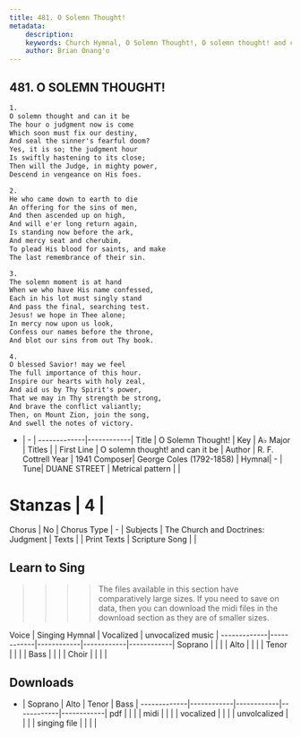 ```yaml
---
title: 481. O Solemn Thought!
metadata:
    description: 
    keywords: Church Hymnal, O Solemn Thought!, O solemn thought! and can it be , 
    author: Brian Onang'o
---
```



## 481. O SOLEMN THOUGHT!

```txt
1.
O solemn thought and can it be
The hour o judgment now is come
Which soon must fix our destiny,
And seal the sinner's fearful doom?
Yes, it is so; the judgment hour
Is swiftly hastening to its close;
Then will the Judge, in mighty power,
Descend in vengeance on His foes.

2.
He who came down to earth to die
An offering for the sins of men,
And then ascended up on high,
And will e'er long return again,
Is standing now before the ark,
And mercy seat and cherubim,
To plead His blood for saints, and make
The last remembrance of their sin.

3.
The solemn moment is at hand
When we who have His name confessed,
Each in his lot must singly stand
And pass the final, searching test.
Jesus! we hope in Thee alone;
In mercy now upon us look,
Confess our names before the throne,
And blot our sins from out Thy book.

4.
O blessed Savior! may we feel
The full importance of this hour.
Inspire our hearts with holy zeal,
And aid us by Thy Spirit's power,
That we may in Thy strength be strong,
And brave the conflict valiantly;
Then, on Mount Zion, join the song,
And swell the notes of victory.
```

- |   -  |
-------------|------------|
Title | O Solemn Thought! |
Key | A♭ Major |
Titles |  |
First Line | O solemn thought! and can it be  |
Author | R. F. Cottrell
Year | 1941
Composer| George Coles (1792-1858) |
Hymnal|  - |
Tune| DUANE STREET |
Metrical pattern | |
# Stanzas | 4 |
Chorus | No |
Chorus Type | - |
Subjects | The Church and Doctrines: Judgment |
Texts |  |
Print Texts | 
Scripture Song |  |
  
## Learn to Sing

>>>> The files available in this section have comparatively large sizes. If you need to save on data, then you can download the midi files in the download section as they are of smaller sizes.

Voice |  Singing Hymnal | Vocalized | unvocalized music |
-------------|------------|------------|------------|------------|
Soprano | | | |
Alto | | | |
Tenor | | | |
Bass | | | |
Choir | | | |

## Downloads

- |  Soprano | Alto | Tenor | Bass |
-------------|------------|------------|------------|------------|
pdf | | | |
midi | | | |
vocalized | | | |
unvolcalized | | | |
singing file | | | |
  